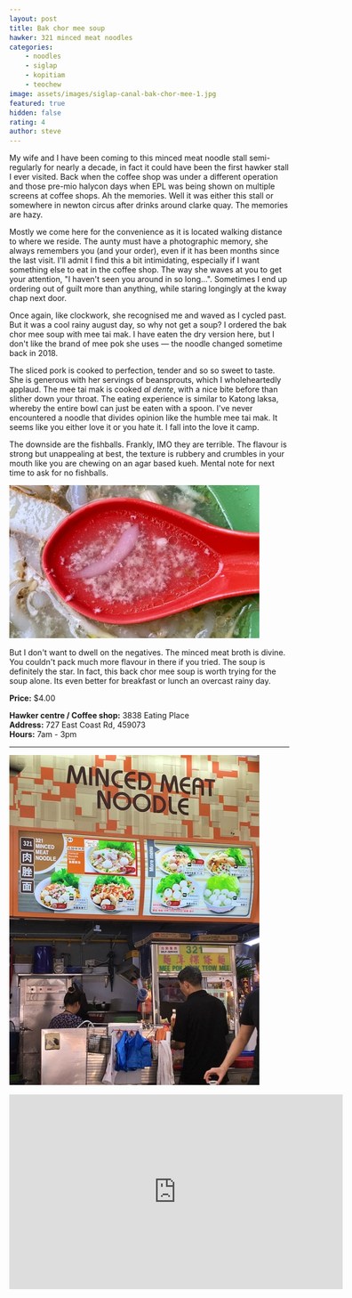 ```yaml
---
layout: post
title: Bak chor mee soup
hawker: 321 minced meat noodles
categories: 
    - noodles
    - siglap
    - kopitiam
    - teochew
image: assets/images/siglap-canal-bak-chor-mee-1.jpg
featured: true
hidden: false
rating: 4
author: steve
---
```


My wife and I have been coming to this minced meat noodle stall semi-regularly for nearly a decade, in fact it could have been the first hawker stall I ever visited. Back when the coffee shop was under a different operation and those pre-mio halycon days when EPL was being shown on multiple screens at coffee shops. Ah the memories. Well it was either this stall or somewhere in newton circus after drinks around clarke quay. The memories are hazy.

Mostly we come here for the convenience as it is located walking distance to where we reside. The aunty must have a photographic memory, she always remembers you (and your order), even if it has been months since the last visit. I'll admit I find this a bit intimidating, especially if I want something else to eat in the coffee shop. The way she waves at you to get your attention, "I haven't seen you around in so long...". Sometimes I end up ordering out of guilt more than anything, while staring longingly at the kway chap next door.

Once again, like clockwork, she recognised me and waved as I cycled past. But it was a cool rainy august day, so why not get a soup? I ordered the bak chor mee soup with mee tai mak. I have eaten the dry version here, but I don't like the brand of mee pok she uses — the noodle changed sometime back in 2018.

The sliced pork is cooked to perfection, tender and so so sweet to taste. She is generous with her servings of beansprouts, which I wholeheartedly applaud. The mee tai mak is cooked *al dente*, with a nice bite before than slither down your throat. The eating experience is similar to Katong laksa, whereby the entire bowl can just be eaten with a spoon. I've never encountered a noodle that divides opinion like the humble mee tai mak. It seems like you either love it or you hate it. I fall into the love it camp.

The downside are the fishballs. Frankly, IMO they are terrible. The flavour is strong but unappealing at best, the texture is rubbery and crumbles in your mouth like you are chewing on an agar based kueh. Mental note for next time to ask for no fishballs.

![Flavoursome broth](/assets/images/siglap-canal-bak-chor-mee-2.jpg "321 minced Flavoursome broth")

But I don't want to dwell on the negatives. The minced meat broth is divine. You couldn't pack much more flavour in there if you tried. The soup is definitely the star. In fact, this back chor mee soup is worth trying for the soup alone. Its even better for breakfast or lunch an overcast rainy day.

**Price:** $4.00  

**Hawker centre / Coffee shop:** 3838 Eating Place  
**Address:** 727 East Coast Rd, 459073  
**Hours:** 7am - 3pm  

***  

![321 minced meat noodles](/assets/images/siglap-canal-bak-chor-mee-3.jpg "321 minced meat noodles")

<iframe src="https://www.google.com/maps/embed?pb=!1m14!1m8!1m3!1d15955.086973283689!2d103.9229906!3d1.3123696!3m2!1i1024!2i768!4f13.1!3m3!1m2!1s0x0%3A0xbc5de43bdd58ac45!2s321%20minced%20meat%20noodle!5e0!3m2!1sen!2ssg!4v1629350691703!5m2!1sen!2ssg" width="600" height="350" style="border:0;" allowfullscreen="" loading="lazy"></iframe>
